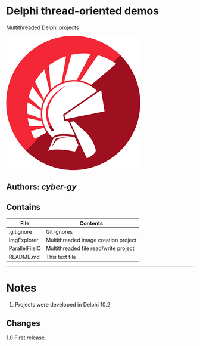# Delphi thread-oriented demos
Multithreaded Delphi projects

![](Delphi_Language_Logo.png)

**Authors:**  *cyber-gy*
------

## Contains

| File | Contents | 
| --- | --- |
| .gitignore | Git ignores |
|ImgExplorer|Multithreaded image creation project|
|ParallelFileIO|Multithreaded file read/write project|
| README.md | This text file|

------

# Notes

1. Projects were developed in Delphi 10.2

## Changes

1.0  First release.